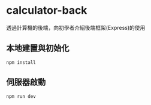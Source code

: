# calculator-back
透過計算機的後端，向初學者介紹後端框架(Express)的使用

## 本地建置與初始化

```
npm install
```

## 伺服器啟動

```
npm run dev
```